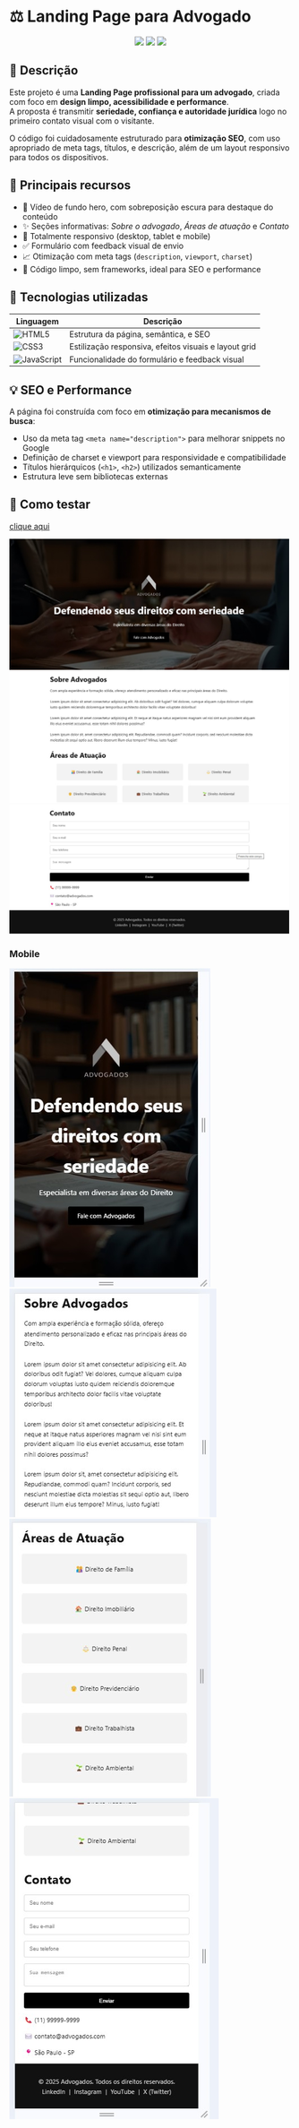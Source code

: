 # ⚖️ Landing Page para Advogado

<p align="center">
  <img src="https://img.shields.io/badge/Feito%20com-HTML5-E34F26?style=for-the-badge&logo=html5&logoColor=fff" />
  <img src="https://img.shields.io/badge/Estilo%20com-CSS3-1572B6?style=for-the-badge&logo=css3&logoColor=fff" />
  <img src="https://img.shields.io/badge/Funcionalidade-JavaScript-F7DF1E?style=for-the-badge&logo=javascript&logoColor=000" />
</p>

## 📌 Descrição

Este projeto é uma **Landing Page profissional para um advogado**, criada com foco em **design limpo, acessibilidade e performance**.  
A proposta é transmitir **seriedade, confiança e autoridade jurídica** logo no primeiro contato visual com o visitante.

O código foi cuidadosamente estruturado para **otimização SEO**, com uso apropriado de meta tags, títulos, e descrição, além de um layout responsivo para todos os dispositivos.

## 🧠 Principais recursos

- 🎥 Vídeo de fundo hero, com sobreposição escura para destaque do conteúdo
- ✨ Seções informativas: *Sobre o advogado*, *Áreas de atuação* e *Contato*
- 📱 Totalmente responsivo (desktop, tablet e mobile)
- ✅ Formulário com feedback visual de envio
- 📈 Otimização com meta tags (`description`, `viewport`, `charset`)
- 🎯 Código limpo, sem frameworks, ideal para SEO e performance

## 🔧 Tecnologias utilizadas

| Linguagem | Descrição |
|----------|-----------|
| ![HTML5](https://img.shields.io/badge/HTML5-E34F26?style=flat&logo=html5&logoColor=white) | Estrutura da página, semântica, e SEO |
| ![CSS3](https://img.shields.io/badge/CSS3-1572B6?style=flat&logo=css3&logoColor=white) | Estilização responsiva, efeitos visuais e layout grid |
| ![JavaScript](https://img.shields.io/badge/JavaScript-F7DF1E?style=flat&logo=javascript&logoColor=black) | Funcionalidade do formulário e feedback visual |

## 💡 SEO e Performance

A página foi construída com foco em **otimização para mecanismos de busca**:

- Uso da meta tag `<meta name="description">` para melhorar snippets no Google
- Definição de charset e viewport para responsividade e compatibilidade
- Títulos hierárquicos (`<h1>`, `<h2>`) utilizados semanticamente
- Estrutura leve sem bibliotecas externas

## 🧪 Como testar
<a href="https://evandrojmoreira.github.io/Advogado/">clique aqui</a>

<img src="https://github.com/EvandroJMoreira/Advogado/blob/main/assets/img/desktop1.jpg?raw=true" width=500px>
<img src="https://github.com/EvandroJMoreira/Advogado/blob/main/assets/img/desktop2.jpg?raw=true" width=500px>
<img src="https://github.com/EvandroJMoreira/Advogado/blob/main/assets/img/desktop3.jpg?raw=true" width=500px>

<h3>Mobile</h3>
<img src="https://github.com/EvandroJMoreira/Advogado/blob/main/assets/img/mobile1.jpg?raw=true" hight=200px>
<img src="https://github.com/EvandroJMoreira/Advogado/blob/main/assets/img/mobile2.jpg?raw=true" hight=200px>
<img src="https://github.com/EvandroJMoreira/Advogado/blob/main/assets/img/mobile3.jpg?raw=true" hight=200px>
<img src="https://github.com/EvandroJMoreira/Advogado/blob/main/assets/img/mobile4.jpg?raw=true" hight=200px>
